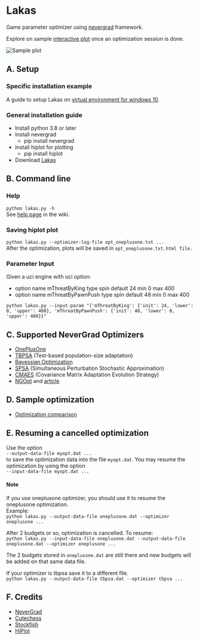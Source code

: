 # Lakas
Game parameter optimizer using [nevergrad](https://github.com/facebookresearch/nevergrad) framework.

Explore on sample [interactive plot](https://fsmosca.github.io/Lakas/) once an optimization session is done.

![Sample plot](https://i.imgur.com/fVPN366.png)


## A. Setup
### Specific installation example
A guide to setup Lakas on [virtual environment for windows 10](https://github.com/fsmosca/Lakas/wiki/Windows-10-setup).

### General installation guide
* Install python 3.8 or later
* Install nevergrad
  * pip install nevergrad
* Install hiplot for plotting
  * pip install hiplot
* Download [Lakas](https://github.com/fsmosca/Lakas/archive/main.zip)
  
## B. Command line

### Help
`python lakas.py -h`  
See [help page](https://github.com/fsmosca/Lakas/wiki/Help) in the wiki.

### Saving hiplot plot
`python lakas.py --optimizer-log-file opt_oneplusone.txt ...`  
After the optimization, plots will be saved in `opt_oneplusone.txt.html file.`

### Parameter Input
Given a uci engine with uci option:  
  * option name mThreatByKing type spin default 24 min 0 max 400
  * option name mThreatByPawnPush type spin default 48 min 0 max 400

```
python lakas.py --input-param "{'mThreatByKing': {'init': 24, 'lower': 0, 'upper': 400}, 'mThreatByPawnPush': {'init': 48, 'lower': 0, 'upper': 400}}"
```


  

## C. Supported NeverGrad Optimizers
* [OnePlusOne](https://facebookresearch.github.io/nevergrad/optimizers_ref.html#nevergrad.optimization.optimizerlib.ParametrizedOnePlusOne)
* [TBPSA](https://facebookresearch.github.io/nevergrad/optimizers_ref.html#nevergrad.optimization.optimizerlib.ParametrizedTBPSA) (Test-based population-size adaptation)
* [Bayessian Optimization](https://facebookresearch.github.io/nevergrad/optimizers_ref.html?highlight=logger#nevergrad.optimization.optimizerlib.ParametrizedBO)
* [SPSA](https://facebookresearch.github.io/nevergrad/optimizers_ref.html?highlight=spsa#nevergrad.optimization.optimizerlib.SPSA) (Simultaneous Perturbation Stochastic Approximation)
* [CMAES](https://facebookresearch.github.io/nevergrad/optimizers_ref.html#nevergrad.optimization.optimizerlib.ParametrizedCMA) (Covariance Matrix Adaptation Evolution Strategy)
* [NGOpt](https://facebookresearch.github.io/nevergrad/optimizers_ref.html#nevergrad.optimization.optimizerlib.NGOpt) and [article](https://arxiv.org/pdf/2004.14014.pdf)


## D. Sample optimization
* [Optimization comparison](https://github.com/fsmosca/Lakas/wiki/Optimization-Comparison)


## E. Resuming a cancelled optimization
Use the option  
`--output-data-file myopt.dat ...`  
to save the optimization data into the file `myopt.dat`. You may resume the optimization by using the option  
`--input-data-file myopt.dat ...`

#### Note
If you use oneplusone optimizer, you should use it to resume the oneplusone optimization.  
Example:  
`python lakas.py --output-data-file oneplusone.dat --optimizer oneplusone ...`  

After 2 budgets or so, optimization is cancelled. To resume:  
`python lakas.py --input-data-file oneplusone.dat --output-data-file oneplusone.dat --optimizer oneplusone ...`  

The 2 budgets stored in `oneplusone.dat` are still there and new budgets will be added on that same data file.

If your optimizer is tbpsa save it to a different file.  
`python lakas.py --output-data-file tbpsa.dat --optimizer tbpsa ...`  

## F. Credits
* [NeverGrad](https://github.com/facebookresearch/nevergrad)
* [Cutechess](https://github.com/cutechess/cutechess)
* [Stockfish](https://stockfishchess.org/)
* [HiPlot](https://github.com/facebookresearch/hiplot)

